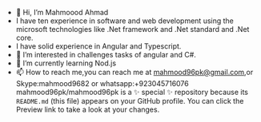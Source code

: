 - 👋 Hi, I’m Mahmoood Ahmad
- I have ten experience in software and web development using the microsoft technologies like .Net framework and .Net standard and .Net core.
- I have solid experience in Angular and Typescript.
- 👀 I’m interested in challenges tasks of angular and C#.
- 🌱 I’m currently learning Nod.js
- 📫 How to reach me,you can reach me at mahmood96pk@gmail.com,or Skype:mahmood9682 or whatsapp:+923045716076 
mahmood96pk/mahmood96pk is a ✨ special ✨ repository because its `README.md` (this file) appears on your GitHub profile.
You can click the Preview link to take a look at your changes.
